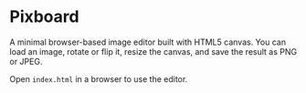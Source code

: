 # Pixboard

A minimal browser-based image editor built with HTML5 canvas. You can load an image, rotate or flip it, resize the canvas, and save the result as PNG or JPEG.

Open `index.html` in a browser to use the editor.